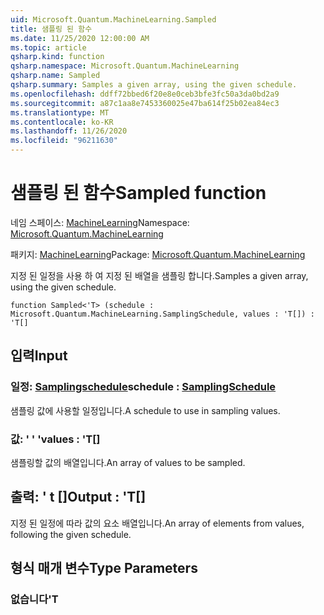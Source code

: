 ```yaml
---
uid: Microsoft.Quantum.MachineLearning.Sampled
title: 샘플링 된 함수
ms.date: 11/25/2020 12:00:00 AM
ms.topic: article
qsharp.kind: function
qsharp.namespace: Microsoft.Quantum.MachineLearning
qsharp.name: Sampled
qsharp.summary: Samples a given array, using the given schedule.
ms.openlocfilehash: ddff72bbed6f20e8e0ceb3bfe3fc50a3da0bd2a9
ms.sourcegitcommit: a87c1aa8e7453360025e47ba614f25b02ea84ec3
ms.translationtype: MT
ms.contentlocale: ko-KR
ms.lasthandoff: 11/26/2020
ms.locfileid: "96211630"
---
```

# <a name="sampled-function"></a><span data-ttu-id="1b2e0-102">샘플링 된 함수</span><span class="sxs-lookup"><span data-stu-id="1b2e0-102">Sampled function</span></span>

<span data-ttu-id="1b2e0-103">네임 스페이스: [MachineLearning](xref:Microsoft.Quantum.MachineLearning)</span><span class="sxs-lookup"><span data-stu-id="1b2e0-103">Namespace: [Microsoft.Quantum.MachineLearning](xref:Microsoft.Quantum.MachineLearning)</span></span>

<span data-ttu-id="1b2e0-104">패키지: [MachineLearning](https://nuget.org/packages/Microsoft.Quantum.MachineLearning)</span><span class="sxs-lookup"><span data-stu-id="1b2e0-104">Package: [Microsoft.Quantum.MachineLearning](https://nuget.org/packages/Microsoft.Quantum.MachineLearning)</span></span>


<span data-ttu-id="1b2e0-105">지정 된 일정을 사용 하 여 지정 된 배열을 샘플링 합니다.</span><span class="sxs-lookup"><span data-stu-id="1b2e0-105">Samples a given array, using the given schedule.</span></span>

```qsharp
function Sampled<'T> (schedule : Microsoft.Quantum.MachineLearning.SamplingSchedule, values : 'T[]) : 'T[]
```


## <a name="input"></a><span data-ttu-id="1b2e0-106">입력</span><span class="sxs-lookup"><span data-stu-id="1b2e0-106">Input</span></span>

### <a name="schedule--samplingschedule"></a><span data-ttu-id="1b2e0-107">일정: [Samplingschedule](xref:Microsoft.Quantum.MachineLearning.SamplingSchedule)</span><span class="sxs-lookup"><span data-stu-id="1b2e0-107">schedule : [SamplingSchedule](xref:Microsoft.Quantum.MachineLearning.SamplingSchedule)</span></span>

<span data-ttu-id="1b2e0-108">샘플링 값에 사용할 일정입니다.</span><span class="sxs-lookup"><span data-stu-id="1b2e0-108">A schedule to use in sampling values.</span></span>


### <a name="values--t"></a><span data-ttu-id="1b2e0-109">값: ' ' '</span><span class="sxs-lookup"><span data-stu-id="1b2e0-109">values : 'T[]</span></span>

<span data-ttu-id="1b2e0-110">샘플링할 값의 배열입니다.</span><span class="sxs-lookup"><span data-stu-id="1b2e0-110">An array of values to be sampled.</span></span>



## <a name="output--t"></a><span data-ttu-id="1b2e0-111">출력: ' t []</span><span class="sxs-lookup"><span data-stu-id="1b2e0-111">Output : 'T[]</span></span>

<span data-ttu-id="1b2e0-112">지정 된 일정에 따라 값의 요소 배열입니다.</span><span class="sxs-lookup"><span data-stu-id="1b2e0-112">An array of elements from values, following the given schedule.</span></span>

## <a name="type-parameters"></a><span data-ttu-id="1b2e0-113">형식 매개 변수</span><span class="sxs-lookup"><span data-stu-id="1b2e0-113">Type Parameters</span></span>

### <a name="t"></a><span data-ttu-id="1b2e0-114">없습니다</span><span class="sxs-lookup"><span data-stu-id="1b2e0-114">'T</span></span>

